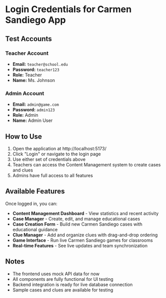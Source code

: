 # Login Credentials for Carmen Sandiego App

## Test Accounts

### Teacher Account
- **Email:** `teacher@school.edu`
- **Password:** `teacher123`
- **Role:** Teacher
- **Name:** Ms. Johnson

### Admin Account  
- **Email:** `admin@game.com`
- **Password:** `admin123`
- **Role:** Admin
- **Name:** Admin User

## How to Use

1. Open the application at http://localhost:5173/
2. Click "Login" or navigate to the login page
3. Use either set of credentials above
4. Teachers can access the Content Management system to create cases and clues
5. Admins have full access to all features

## Available Features

Once logged in, you can:

- **Content Management Dashboard** - View statistics and recent activity
- **Case Manager** - Create, edit, and manage educational cases
- **Case Creation Form** - Build new Carmen Sandiego cases with educational guidance
- **Clue Manager** - Add and organize clues with drag-and-drop ordering
- **Game Interface** - Run live Carmen Sandiego games for classrooms
- **Real-time Features** - See live updates and team synchronization

## Notes

- The frontend uses mock API data for now
- All components are fully functional for UI testing
- Backend integration is ready for live database connection
- Sample cases and clues are available for testing